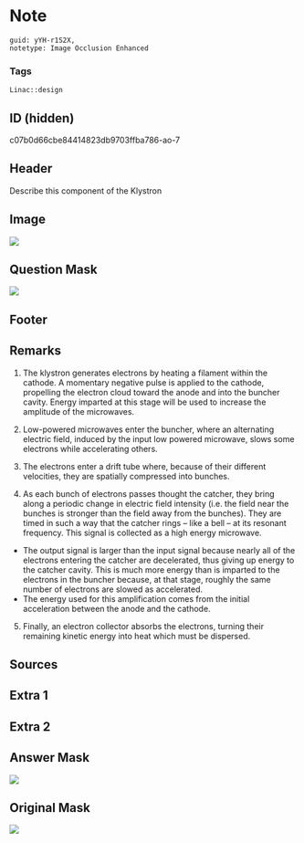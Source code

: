 # Note
```
guid: yYH-r1S2X,
notetype: Image Occlusion Enhanced
```

### Tags
```
Linac::design
```

## ID (hidden)
c07b0d66cbe84414823db9703ffba786-ao-7

## Header
Describe this component of the Klystron

## Image
<img src="tmpwy345snr.png" />

## Question Mask
<img src="c07b0d66cbe84414823db9703ffba786-ao-7-Q.svg" />

## Footer


## Remarks
1. The klystron generates electrons by heating a filament within the cathode. A momentary negative pulse is applied to the cathode, propelling the electron cloud toward the anode and into the buncher cavity. Energy imparted at this stage will be used to increase the amplitude of the microwaves.

2. Low-powered microwaves enter the buncher, where an alternating electric field, induced by the input low powered microwave, slows some electrons while accelerating others.

3. The electrons enter a drift tube where, because of their different velocities, they are spatially compressed into bunches.

4. As each bunch of electrons passes thought the catcher, they bring along a periodic change in electric field intensity (i.e. the field near the bunches is stronger than the field away from the bunches). They are timed in such a way that the catcher rings – like a bell – at its resonant frequency. This signal is collected as a high energy microwave.
 - The output signal is larger than the input signal because nearly all of the electrons entering the catcher are decelerated, thus giving up energy to the catcher cavity. This is much more energy than is imparted to the electrons in the buncher because, at that stage, roughly the same number of electrons are slowed as accelerated.
 - The energy used for this amplification comes from the initial acceleration between the anode and the cathode.

5. Finally, an electron collector absorbs the electrons, turning their remaining kinetic energy into heat which must be dispersed.

## Sources


## Extra 1


## Extra 2


## Answer Mask
<img src="c07b0d66cbe84414823db9703ffba786-ao-7-A.svg" />

## Original Mask
<img src="c07b0d66cbe84414823db9703ffba786-ao-O.svg" />
